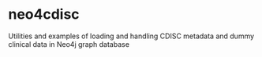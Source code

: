 # neo4cdisc
Utilities and examples of loading and handling CDISC metadata and dummy clinical data in Neo4j graph database
